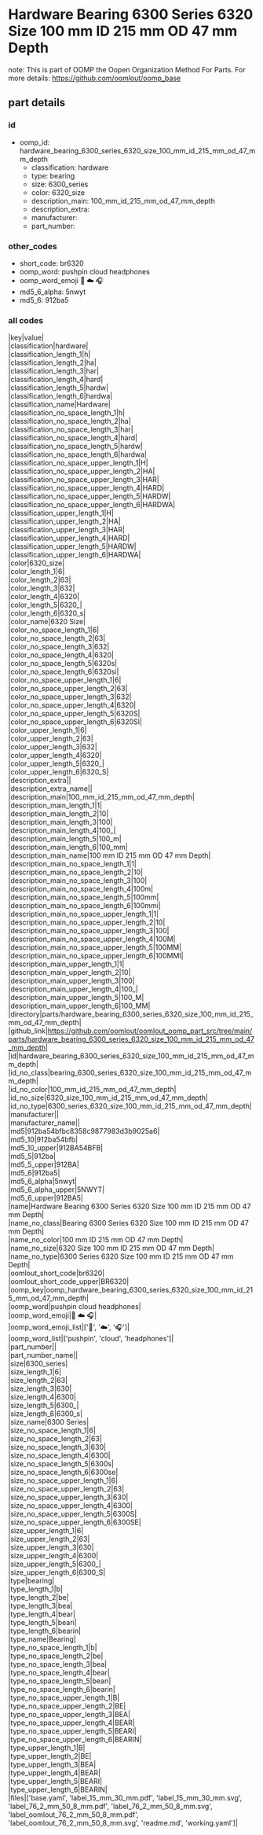 # Hardware Bearing 6300 Series 6320 Size 100 mm ID 215 mm OD 47 mm Depth  

note: This is part of OOMP the Oopen Organization Method For Parts. For more details: https://github.com/oomlout/oomp_base

##  part details





### id
* oomp_id: hardware_bearing_6300_series_6320_size_100_mm_id_215_mm_od_47_mm_depth
  * classification: hardware
  * type: bearing
  * size: 6300_series
  * color: 6320_size
  * description_main: 100_mm_id_215_mm_od_47_mm_depth
  * description_extra: 
  * manufacturer: 
  * part_number: 

### other_codes
* short_code: br6320
* oomp_word: pushpin cloud headphones
* oomp_word_emoji :pushpin: :cloud: :headphones:
* md5_6_alpha: 5nwyt
* md5_6: 912ba5

### all codes 
|key|value|  
|classification|hardware|  
|classification_length_1|h|  
|classification_length_2|ha|  
|classification_length_3|har|  
|classification_length_4|hard|  
|classification_length_5|hardw|  
|classification_length_6|hardwa|  
|classification_name|Hardware|  
|classification_no_space_length_1|h|  
|classification_no_space_length_2|ha|  
|classification_no_space_length_3|har|  
|classification_no_space_length_4|hard|  
|classification_no_space_length_5|hardw|  
|classification_no_space_length_6|hardwa|  
|classification_no_space_upper_length_1|H|  
|classification_no_space_upper_length_2|HA|  
|classification_no_space_upper_length_3|HAR|  
|classification_no_space_upper_length_4|HARD|  
|classification_no_space_upper_length_5|HARDW|  
|classification_no_space_upper_length_6|HARDWA|  
|classification_upper_length_1|H|  
|classification_upper_length_2|HA|  
|classification_upper_length_3|HAR|  
|classification_upper_length_4|HARD|  
|classification_upper_length_5|HARDW|  
|classification_upper_length_6|HARDWA|  
|color|6320_size|  
|color_length_1|6|  
|color_length_2|63|  
|color_length_3|632|  
|color_length_4|6320|  
|color_length_5|6320_|  
|color_length_6|6320_s|  
|color_name|6320 Size|  
|color_no_space_length_1|6|  
|color_no_space_length_2|63|  
|color_no_space_length_3|632|  
|color_no_space_length_4|6320|  
|color_no_space_length_5|6320s|  
|color_no_space_length_6|6320si|  
|color_no_space_upper_length_1|6|  
|color_no_space_upper_length_2|63|  
|color_no_space_upper_length_3|632|  
|color_no_space_upper_length_4|6320|  
|color_no_space_upper_length_5|6320S|  
|color_no_space_upper_length_6|6320SI|  
|color_upper_length_1|6|  
|color_upper_length_2|63|  
|color_upper_length_3|632|  
|color_upper_length_4|6320|  
|color_upper_length_5|6320_|  
|color_upper_length_6|6320_S|  
|description_extra||  
|description_extra_name||  
|description_main|100_mm_id_215_mm_od_47_mm_depth|  
|description_main_length_1|1|  
|description_main_length_2|10|  
|description_main_length_3|100|  
|description_main_length_4|100_|  
|description_main_length_5|100_m|  
|description_main_length_6|100_mm|  
|description_main_name|100 mm ID 215 mm OD 47 mm Depth|  
|description_main_no_space_length_1|1|  
|description_main_no_space_length_2|10|  
|description_main_no_space_length_3|100|  
|description_main_no_space_length_4|100m|  
|description_main_no_space_length_5|100mm|  
|description_main_no_space_length_6|100mmi|  
|description_main_no_space_upper_length_1|1|  
|description_main_no_space_upper_length_2|10|  
|description_main_no_space_upper_length_3|100|  
|description_main_no_space_upper_length_4|100M|  
|description_main_no_space_upper_length_5|100MM|  
|description_main_no_space_upper_length_6|100MMI|  
|description_main_upper_length_1|1|  
|description_main_upper_length_2|10|  
|description_main_upper_length_3|100|  
|description_main_upper_length_4|100_|  
|description_main_upper_length_5|100_M|  
|description_main_upper_length_6|100_MM|  
|directory|parts/hardware_bearing_6300_series_6320_size_100_mm_id_215_mm_od_47_mm_depth|  
|github_link|https://github.com/oomlout/oomlout_oomp_part_src/tree/main/parts/hardware_bearing_6300_series_6320_size_100_mm_id_215_mm_od_47_mm_depth|  
|id|hardware_bearing_6300_series_6320_size_100_mm_id_215_mm_od_47_mm_depth|  
|id_no_class|bearing_6300_series_6320_size_100_mm_id_215_mm_od_47_mm_depth|  
|id_no_color|100_mm_id_215_mm_od_47_mm_depth|  
|id_no_size|6320_size_100_mm_id_215_mm_od_47_mm_depth|  
|id_no_type|6300_series_6320_size_100_mm_id_215_mm_od_47_mm_depth|  
|manufacturer||  
|manufacturer_name||  
|md5|912ba54bfbc8358c9877983d3b9025a6|  
|md5_10|912ba54bfb|  
|md5_10_upper|912BA54BFB|  
|md5_5|912ba|  
|md5_5_upper|912BA|  
|md5_6|912ba5|  
|md5_6_alpha|5nwyt|  
|md5_6_alpha_upper|5NWYT|  
|md5_6_upper|912BA5|  
|name|Hardware Bearing 6300 Series 6320 Size 100 mm ID 215 mm OD 47 mm Depth|  
|name_no_class|Bearing 6300 Series 6320 Size 100 mm ID 215 mm OD 47 mm Depth|  
|name_no_color|100 mm ID 215 mm OD 47 mm Depth|  
|name_no_size|6320 Size 100 mm ID 215 mm OD 47 mm Depth|  
|name_no_type|6300 Series 6320 Size 100 mm ID 215 mm OD 47 mm Depth|  
|oomlout_short_code|br6320|  
|oomlout_short_code_upper|BR6320|  
|oomp_key|oomp_hardware_bearing_6300_series_6320_size_100_mm_id_215_mm_od_47_mm_depth|  
|oomp_word|pushpin cloud headphones|  
|oomp_word_emoji|:pushpin: :cloud: :headphones:|  
|oomp_word_emoji_list|[':pushpin:', ':cloud:', ':headphones:']|  
|oomp_word_list|['pushpin', 'cloud', 'headphones']|  
|part_number||  
|part_number_name||  
|size|6300_series|  
|size_length_1|6|  
|size_length_2|63|  
|size_length_3|630|  
|size_length_4|6300|  
|size_length_5|6300_|  
|size_length_6|6300_s|  
|size_name|6300 Series|  
|size_no_space_length_1|6|  
|size_no_space_length_2|63|  
|size_no_space_length_3|630|  
|size_no_space_length_4|6300|  
|size_no_space_length_5|6300s|  
|size_no_space_length_6|6300se|  
|size_no_space_upper_length_1|6|  
|size_no_space_upper_length_2|63|  
|size_no_space_upper_length_3|630|  
|size_no_space_upper_length_4|6300|  
|size_no_space_upper_length_5|6300S|  
|size_no_space_upper_length_6|6300SE|  
|size_upper_length_1|6|  
|size_upper_length_2|63|  
|size_upper_length_3|630|  
|size_upper_length_4|6300|  
|size_upper_length_5|6300_|  
|size_upper_length_6|6300_S|  
|type|bearing|  
|type_length_1|b|  
|type_length_2|be|  
|type_length_3|bea|  
|type_length_4|bear|  
|type_length_5|beari|  
|type_length_6|bearin|  
|type_name|Bearing|  
|type_no_space_length_1|b|  
|type_no_space_length_2|be|  
|type_no_space_length_3|bea|  
|type_no_space_length_4|bear|  
|type_no_space_length_5|beari|  
|type_no_space_length_6|bearin|  
|type_no_space_upper_length_1|B|  
|type_no_space_upper_length_2|BE|  
|type_no_space_upper_length_3|BEA|  
|type_no_space_upper_length_4|BEAR|  
|type_no_space_upper_length_5|BEARI|  
|type_no_space_upper_length_6|BEARIN|  
|type_upper_length_1|B|  
|type_upper_length_2|BE|  
|type_upper_length_3|BEA|  
|type_upper_length_4|BEAR|  
|type_upper_length_5|BEARI|  
|type_upper_length_6|BEARIN|  
|files|['base.yaml', 'label_15_mm_30_mm.pdf', 'label_15_mm_30_mm.svg', 'label_76_2_mm_50_8_mm.pdf', 'label_76_2_mm_50_8_mm.svg', 'label_oomlout_76_2_mm_50_8_mm.pdf', 'label_oomlout_76_2_mm_50_8_mm.svg', 'readme.md', 'working.yaml']|  
